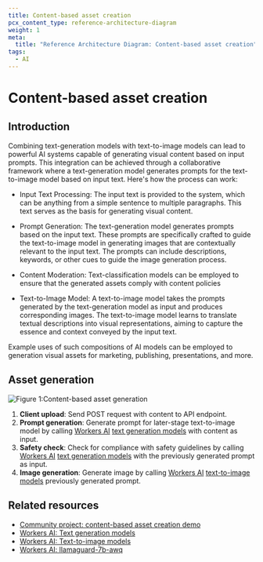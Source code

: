 ```yaml
---
title: Content-based asset creation
pcx_content_type: reference-architecture-diagram
weight: 1
meta:
  title: "Reference Architecture Diagram: Content-based asset creation"
tags:
  - AI
---
```


# Content-based asset creation

## Introduction

Combining text-generation models with text-to-image models can lead to powerful AI systems capable of generating visual content based on input prompts. This integration can be achieved through a collaborative framework where a text-generation model generates prompts for the text-to-image model based on input text. Here's how the process can work:

- Input Text Processing: The input text is provided to the system, which can be anything from a simple sentence to multiple paragraphs. This text serves as the basis for generating visual content.

- Prompt Generation: The text-generation model generates prompts based on the input text. These prompts are specifically crafted to guide the text-to-image model in generating images that are contextually relevant to the input text. The prompts can include descriptions, keywords, or other cues to guide the image generation process.

- Content Moderation: Text-classification models can be employed to ensure that the generated assets comply with content policies

- Text-to-Image Model: A text-to-image model takes the prompts generated by the text-generation model as input and produces corresponding images. The text-to-image model learns to translate textual descriptions into visual representations, aiming to capture the essence and context conveyed by the input text.

Example uses of such compositions of AI models can be employed to generation visual assets for marketing, publishing, presentations, and more.

## Asset generation

![Figure 1:Content-based asset generation](/images/reference-architecture/ai-asset-generation-diagrams/ai-asset-generation.svg "Figure 1: Content-based asset generation")

1. **Client upload**: Send POST request with content to API endpoint.
2. **Prompt generation**: Generate prompt for later-stage text-to-image model by calling [Workers AI](/workers-ai/) [text generation models](/workers-ai/models/#text-generation) with content as input.
3. **Safety check**: Check for compliance with safety guidelines by calling [Workers AI](/workers-ai/) [text generation models](/workers-ai/models/#text-generation) with the previously generated prompt as input.
4. **Image generation**: Generate image by calling [Workers AI](/workers-ai/) [text-to-image models](/workers-ai/models/#text-to-image) previously generated prompt.

## Related resources

- [Community project: content-based asset creation demo](https://auto-asset.pages.dev/)
- [Workers AI: Text generation models](/workers-ai/models/#text-generation)
- [Workers AI: Text-to-image models](/workers-ai/models/#text-to-image)
- [Workers AI: llamaguard-7b-awq](/workers-ai/models/llamaguard-7b-awq/)
